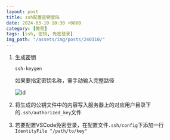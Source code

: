 ```yaml
---
layout: post
title: ssh配置密钥登陆
date: 2024-03-10 10:30 +0800
category: [教程]
tags: [ssh, 密钥, 免密登录]
img_path: "/assets/img/posts/240310/"
---
```


1. 生成密钥

    ```console
    ssh-keygen
    ```

    如果要指定密钥名称，需手动输入完整路径

    ![id](image.png)

2. 将生成的公钥文件中的内容写入服务器上的对应用户目录下的`.ssh/authorized_key`文件

3. 若要配置VSCode免密登录，在配置文件`.ssh/config`下添加一行`IdentityFile "/path/to/key"`
